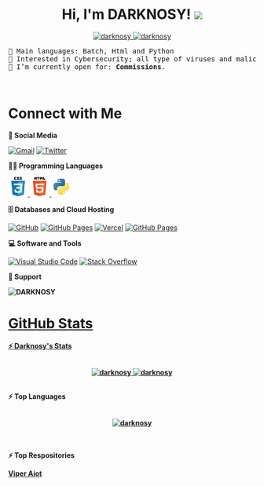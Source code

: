 <h1 align="center">
Hi, I'm DARKNOSY!
	<a href="https://github.com/darknosy" target="_self">
		<img src="https://media.giphy.com/media/hvRJCLFzcasrR4ia7z/giphy.gif" width="30">
	</a>
</h1>
<p align="center">
	<a href="https://github.com/darknosy">
		<img src="https://komarev.com/ghpvc/?username=darknosy&label=Profile%20views&color=0e75b6&style=flat" alt="darknosy" />
	</a>
	<a href="https://github.com/DARKNOSY?tab=followers">
		<img src="https://img.shields.io/github/followers/darknosy?label=Followers" alt="darknosy" />
	</a>
</p>

<pre>
🌟 Main languages: Batch, Html and Python
🚩 Interested in Cybersecurity; all type of viruses and malicous methods
🤔 I’m currently open for: <b>Commissions</b>.
</pre>

<br/>

##

<h1 align="left"> Connect with Me </h1>

<summary><b> 📱 Social Media</summary> </b>
<p align="left">
	<a href="mailto:dark.help@yahoo.com"><img img src="https://img.shields.io/badge/gmail-%23EA4335.svg?style=plastic&logo=gmail&logoColor=white" alt="Gmail"/></a>
	<a href="https://twitter.com/darknosy1"><img src="https://img.shields.io/badge/twitter-%230A66C2.svg?style=plastic&logo=twitter&logoColor=white" alt="Twitter"/></a>
</p>

<summary><b> 👨‍💻 Programming Languages</summary> </b>

<p align="left"> <a href="https://www.w3schools.com/css/" target="_blank" rel="noreferrer"> 
<img src="https://raw.githubusercontent.com/devicons/devicon/master/icons/css3/css3-original-wordmark.svg" alt="css3" width="40" height="40"/> </a> <a href="https://www.w3.org/html/" target="_blank" rel="noreferrer"> <img src="https://raw.githubusercontent.com/devicons/devicon/master/icons/html5/html5-original-wordmark.svg" alt="html5" width="40" height="40"/> </a> <a href="https://www.python.org" target="_blank" rel="noreferrer"> <img src="https://raw.githubusercontent.com/devicons/devicon/master/icons/python/python-original.svg" alt="python" width="40" height="40"/> </a> </p>

<summary><b> 🗄️ Databases and Cloud Hosting</summary> </b>

<p>
    <a href="https://github.com/"><img alt="GitHub" src="https://img.shields.io/badge/GitHub-222222.svg?logo=github&logoColor=white"></a>
    <a href="https://pages.github.com/"><img alt="GitHub Pages" src="https://img.shields.io/badge/GitHub%20Pages-222222.svg?logo=github&logoColor=white"></a>
    <a href="https://vercel.com"><img alt="Vercel" src="https://img.shields.io/badge/Vercel-222222.svg?logo=vercel&logoColor=white"></a>
    <a href="https://mediafire.com/"><img alt="GitHub Pages" src="https://img.shields.io/badge/MediaFire-222222.svg?logo=mediafire&logoColor=blue"></a>
</p>

<summary><b> 💻 Software and Tools</summary> </b>

<p>
    <a href="https://code.visualstudio.com/"><img alt="Visual Studio Code" src="https://img.shields.io/badge/Visual%20Studio%20Code-0078d7.svg?logo=visual-studio-code&logoColor=white"></a>
    <a href="https://stackoverflow.com/"><img alt="Stack Overflow" src="https://img.shields.io/badge/-Stack%20Overflow-FE7A16?logo=stack-overflow&logoColor=white"></a>
<!--    
<a href="https://python.org/"><img alt="Python" src="https://img.shields.io/badge/Python-%23F05033.svg?logo=python&logoColor=white"></a>
    <a href="https://github.com/darknosy"><img alt="Chrome" src="https://cdn.jsdelivr.net/gh/devicons/devicon@v2.15.1/devicon.min.css"></a>
    <a href="https://github.com/darknosy"><img alt="FireFox" src="https://cdn.jsdelivr.net/gh/devicons/devicon@v2.15.1/devicon.min.css"></a>
    <a href="https://github.com/darknosy"><img alt="DevIcon" src="https://cdn.jsdelivr.net/gh/devicons/devicon@v2.15.1/devicon.min.css"></a>
    <a href="https://github.com/darknosy"><img alt="Github" src="https://cdn.jsdelivr.net/gh/devicons/devicon@v2.15.1/devicon.min.css"></a>
    <a href="https://github.com/darknosy"><img alt="Google" src="https://cdn.jsdelivr.net/gh/devicons/devicon@v2.15.1/devicon.min.css"></a>
    <a href="https://github.com/darknosy"><img alt="Google Cloud" src="https://cdn.jsdelivr.net/gh/devicons/devicon@v2.15.1/devicon.min.css"></a>
    <a href="https://github.com/darknosy"><img alt="Opera" src="https://cdn.jsdelivr.net/gh/devicons/devicon@v2.15.1/devicon.min.css"></a>
    <a href="https://github.com/darknosy"><img alt="Twitter" src="https://cdn.jsdelivr.net/gh/devicons/devicon@v2.15.1/devicon.min.css"></a>
    <a href="https://github.com/darknosy"><img alt="Visual Studio" src="https://cdn.jsdelivr.net/gh/devicons/devicon@v2.15.1/devicon.min.css"></a>
!-->
</p>

<summary><b> 💸 Support
<p>
 <a href="https://ko-fi.com/DARKNOSY"> <img align="left" src="https://cdn.ko-fi.com/cdn/kofi3.png?v=3" height="50" width="210" alt="DARKNOSY"/a>
</p>
</br>

##

<h1 align="left"> GitHub Stats </h1>

<summary><b>⚡ Darknosy's Stats</b></summary>
<br/>

<p align="center">
	<a href="https://github.com/Darknosy">
	<img width="49.5%" src="https://github-readme-stats-git-masterrstaa-rickstaa.vercel.app/api?username=darknosy&show_icons=true" alt="darknosy">
	<img width="49.5%" src="https://github-readme-streak-stats.herokuapp.com/?user=darknosy" alt="darknosy">
	</a>
	<br/>
</p>
<br/>

<summary><b>⚡ Top Languages</b></summary>
<br/>

<p align="center">
	<a href="https://github.com/Darknosy">
	<img src="https://github-readme-stats.vercel.app/api/top-langs/?username=darknosy&langs_count=8&layout=compact" alt="darknosy">
	</a>
	<br/>
<br/>
<br/>
	
<summary><b>⚡ Top Respositories</b></summary>

<p>
	<a href="https://github.com/DARKNOSY/Viper-Aiot">Viper Aiot</a>
	
</p>
